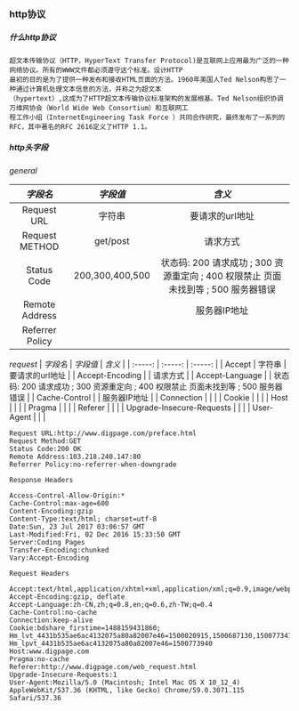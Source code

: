 ### http协议

##### 什么http协议
    超文本传输协议（HTTP，HyperText Transfer Protocol)是互联网上应用最为广泛的一种网络协议。所有的WWW文件都必须遵守这个标准。设计HTTP
    最初的目的是为了提供一种发布和接收HTML页面的方法。1960年美国人Ted Nelson构思了一种通过计算机处理文本信息的方法，并称之为超文本
    （hypertext）,这成为了HTTP超文本传输协议标准架构的发展根基。Ted Nelson组织协调万维网协会（World Wide Web Consortium）和互联网工
    程工作小组（InternetEngineering Task Force ）共同合作研究，最终发布了一系列的RFC，其中著名的RFC 2616定义了HTTP 1.1。
    
##### http头字段

*general*

| *字段名* | *字段值* |  *含义*  |
| :-----: | :-----: | :-----: |
| Request URL | 字符串 | 要请求的url地址 |
| Request METHOD | get/post | 请求方式  |
| Status Code | 200,300,400,500 | 状态码: 200 请求成功 ; 300 资源重定向 ; 400 权限禁止 页面未找到等 ; 500 服务器错误 |
| Remote Address |  |  服务器IP地址 |
| Referrer Policy |  |   |


*request*
| *字段名* | *字段值* |  *含义*  |
| :-----: | :-----: | :-----: |
| Accept | 字符串 | 要请求的url地址 |
| Accept-Encoding |  | 请求方式  |
| Accept-Language |  | 状态码: 200 请求成功 ; 300 资源重定向 ; 400 权限禁止 页面未找到等 ; 500 服务器错误 |
| Cache-Control |  |  服务器IP地址 |
| Connection |  |   |
| Cookie |  |   |
| Host |  |   |
| Pragma |  |   |
| Referer |  |   |
| Upgrade-Insecure-Requests |  |   |
| User-Agent |  |   |

```http
Request URL:http://www.digpage.com/preface.html
Request Method:GET
Status Code:200 OK
Remote Address:103.218.240.147:80
Referrer Policy:no-referrer-when-downgrade

Response Headers

Access-Control-Allow-Origin:*
Cache-Control:max-age=600
Content-Encoding:gzip
Content-Type:text/html; charset=utf-8
Date:Sun, 23 Jul 2017 03:06:57 GMT
Last-Modified:Fri, 02 Dec 2016 15:33:50 GMT
Server:Coding Pages
Transfer-Encoding:chunked
Vary:Accept-Encoding

Request Headers

Accept:text/html,application/xhtml+xml,application/xml;q=0.9,image/webp,image/apng,*/*;q=0.8
Accept-Encoding:gzip, deflate
Accept-Language:zh-CN,zh;q=0.8,en;q=0.6,zh-TW;q=0.4
Cache-Control:no-cache
Connection:keep-alive
Cookie:bdshare_firstime=1488159431860; Hm_lvt_4431b535ae6ac4132075a80a82007e46=1500020915,1500687130,1500773411; Hm_lpvt_4431b535ae6ac4132075a80a82007e46=1500773940
Host:www.digpage.com
Pragma:no-cache
Referer:http://www.digpage.com/web_request.html
Upgrade-Insecure-Requests:1
User-Agent:Mozilla/5.0 (Macintosh; Intel Mac OS X 10_12_4) AppleWebKit/537.36 (KHTML, like Gecko) Chrome/59.0.3071.115 Safari/537.36
```

